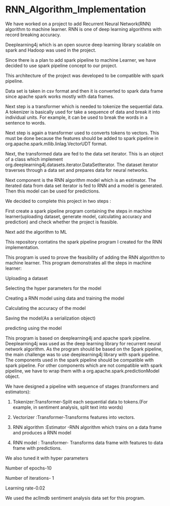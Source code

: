 # RNN_Algorithm_Implementation
We have worked on a project to add Recurrent Neural Network(RNN) algorithm to machine learner. RNN is one of deep learning algorithms with record breaking accuracy.

Deeplearning4j which is an open source deep learning library scalable on spark and Hadoop was used in the project.

Since there is a plan to add spark pipeline to machine Learner, we have decided to use spark pipeline concept to our project.

This architecture of the project was developed to be compatible with spark pipeline.

Data set is taken in csv format and then it is converted to spark data frame since apache spark works mostly with data frames.

Next step is a transformer which is needed to tokenize the sequential data. A tokenizer is basically used for take a sequence of data and break it into individual units. For example, it can be used to break the words in a sentence to words.

Next step is again a transformer used to converts tokens to vectors. This must be done because the features should be added to spark pipeline in org.apache.spark.mllib.linlag.VectorUDT format.

Next, the transformed data are fed to the data set iterator. This is an object of a class which implement org.deeplearning4j.datasets.iterator.DataSetIterator. The dataset iterator traverses through a data set and prepares data for neural networks.

Next component is the RNN algorithm model which is an estimator. The iterated data from data set iterator is fed to RNN and a model is generated. Then this model can be used for predictions.

We  decided to complete this project in two steps :

First create a spark pipeline program containing the steps in machine learner(uploading dataset, generate model, calculating accuracy and prediction) and check whether the project is feasible.

Next add the algorithm to ML

This repository contatins the spark pipeline program I created for the RNN implementation. 

This program is used to prove the feasibility of adding the RNN algorithm to machine learner.
This program demonstrates all the steps in machine learner:

Uploading a dataset

Selecting the hyper parameters for the model

Creating a RNN model using data and training the model

Calculating the accuracy of the model

Saving the model(As a serialization object)

predicting using the model

This program is based on deeplearning4j and apache spark pipeline. Deeplearning4j was used as the deep learning library for recurrent neural network algorithm. As the program should be based on the Spark pipeline, the main challenge was to use deeplearning4j library with spark pipeline. The components used in the spark pipeline should be compatible with spark pipeline. For other components which are not compatible with spark pipeline, we have to wrap them with a org.apache.spark.predictionModel object.

We have designed a pipeline with sequence of stages (transformers and estimators):

1. Tokenizer:Transformer-Split each sequential data to tokens.(For example, in sentiment analysis, split text into words)

2. Vectorizer :Transformer-Transforms features into vectors.

3. RNN algorithm :Estimator -RNN algorithm which trains on a data frame and produces a RNN model

4. RNN model : Transformer- Transforms data frame with features to data frame with predictions. 

We also tuned it with hyper parameters

Number of epochs-10

Number of iterations- 1

Learning rate-0.02

We used the aclImdb sentiment analysis data set for this program.


